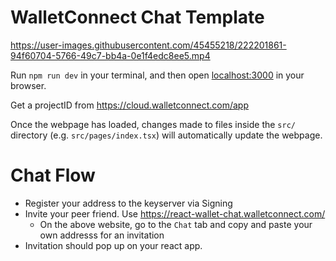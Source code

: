 # WalletConnect Chat Template

https://user-images.githubusercontent.com/45455218/222201861-94f60704-5766-49c7-bb4a-0e1f4edc8ee5.mp4

Run `npm run dev` in your terminal, and then open [localhost:3000](http://localhost:3000) in your browser.

Get a projectID from https://cloud.walletconnect.com/app

Once the webpage has loaded, changes made to files inside the `src/` directory (e.g. `src/pages/index.tsx`) will automatically update the webpage.

# Chat Flow

- Register your address to the keyserver via Signing
- Invite your peer friend. Use https://react-wallet-chat.walletconnect.com/
  - On the above website, go to the `Chat` tab and copy and paste your own addresss for an invitation
- Invitation should pop up on your react app.
